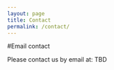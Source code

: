 ```yaml
---
layout: page
title: Contact
permalink: /contact/
---
```


#Email contact

Please contact us by email at: TBD
